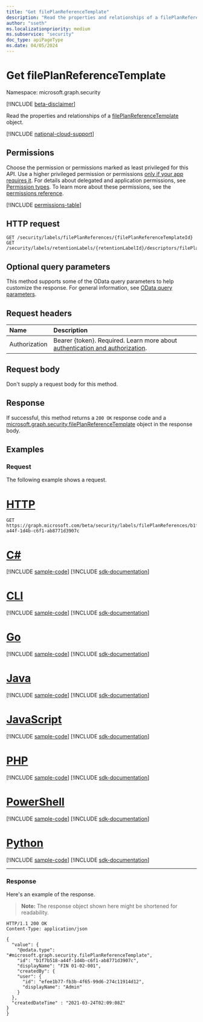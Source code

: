 ```yaml
---
title: "Get filePlanReferenceTemplate"
description: "Read the properties and relationships of a filePlanReferenceTemplate object."
author: "sseth"
ms.localizationpriority: medium
ms.subservice: "security"
doc_type: apiPageType
ms.date: 04/05/2024
---
```


# Get filePlanReferenceTemplate
Namespace: microsoft.graph.security

[!INCLUDE [beta-disclaimer](../../includes/beta-disclaimer.md)]

Read the properties and relationships of a [filePlanReferenceTemplate](../resources/security-fileplanreferencetemplate.md) object.

[!INCLUDE [national-cloud-support](../../includes/global-us.md)]

## Permissions
Choose the permission or permissions marked as least privileged for this API. Use a higher privileged permission or permissions [only if your app requires it](/graph/permissions-overview#best-practices-for-using-microsoft-graph-permissions). For details about delegated and application permissions, see [Permission types](/graph/permissions-overview#permission-types). To learn more about these permissions, see the [permissions reference](/graph/permissions-reference).

<!-- { "blockType": "permissions", "name": "security_fileplanreferencetemplate_get" } -->
[!INCLUDE [permissions-table](../includes/permissions/security-fileplanreferencetemplate-get-permissions.md)]

## HTTP request

<!-- {
  "blockType": "ignored"
}
-->
``` http
GET /security/labels/filePlanReferences/{filePlanReferenceTemplateId}
GET /security/labels/retentionLabels/{retentionLabelId}/descriptors/filePlanReferenceTemplate
```

## Optional query parameters
This method supports some of the OData query parameters to help customize the response. For general information, see [OData query parameters](/graph/query-parameters).

## Request headers
|Name|Description|
|:---|:---|
|Authorization|Bearer {token}. Required. Learn more about [authentication and authorization](/graph/auth/auth-concepts).|

## Request body
Don't supply a request body for this method.

## Response

If successful, this method returns a `200 OK` response code and a [microsoft.graph.security.filePlanReferenceTemplate](../resources/security-fileplanreferencetemplate.md) object in the response body.

## Examples

### Request
The following example shows a request.
# [HTTP](#tab/http)
<!-- {
  "blockType": "request",
  "name": "get_fileplanreferencetemplate"
}
-->
``` http
GET https://graph.microsoft.com/beta/security/labels/filePlanReferences/b1f7b518-a44f-1d4b-c6f1-ab8771d3907c
```

# [C#](#tab/csharp)
[!INCLUDE [sample-code](../includes/snippets/csharp/get-fileplanreferencetemplate-csharp-snippets.md)]
[!INCLUDE [sdk-documentation](../includes/snippets/snippets-sdk-documentation-link.md)]

# [CLI](#tab/cli)
[!INCLUDE [sample-code](../includes/snippets/cli/get-fileplanreferencetemplate-cli-snippets.md)]
[!INCLUDE [sdk-documentation](../includes/snippets/snippets-sdk-documentation-link.md)]

# [Go](#tab/go)
[!INCLUDE [sample-code](../includes/snippets/go/get-fileplanreferencetemplate-go-snippets.md)]
[!INCLUDE [sdk-documentation](../includes/snippets/snippets-sdk-documentation-link.md)]

# [Java](#tab/java)
[!INCLUDE [sample-code](../includes/snippets/java/get-fileplanreferencetemplate-java-snippets.md)]
[!INCLUDE [sdk-documentation](../includes/snippets/snippets-sdk-documentation-link.md)]

# [JavaScript](#tab/javascript)
[!INCLUDE [sample-code](../includes/snippets/javascript/get-fileplanreferencetemplate-javascript-snippets.md)]
[!INCLUDE [sdk-documentation](../includes/snippets/snippets-sdk-documentation-link.md)]

# [PHP](#tab/php)
[!INCLUDE [sample-code](../includes/snippets/php/get-fileplanreferencetemplate-php-snippets.md)]
[!INCLUDE [sdk-documentation](../includes/snippets/snippets-sdk-documentation-link.md)]

# [PowerShell](#tab/powershell)
[!INCLUDE [sample-code](../includes/snippets/powershell/get-fileplanreferencetemplate-powershell-snippets.md)]
[!INCLUDE [sdk-documentation](../includes/snippets/snippets-sdk-documentation-link.md)]

# [Python](#tab/python)
[!INCLUDE [sample-code](../includes/snippets/python/get-fileplanreferencetemplate-python-snippets.md)]
[!INCLUDE [sdk-documentation](../includes/snippets/snippets-sdk-documentation-link.md)]

---

### Response
Here's an example of the response.
>**Note:** The response object shown here might be shortened for readability.
<!-- {
  "blockType": "response",
  "truncated": true,
  "@odata.type": "microsoft.graph.security.filePlanReferenceTemplate"
}
-->
``` http
HTTP/1.1 200 OK
Content-Type: application/json

{
  "value": {
    "@odata.type": "#microsoft.graph.security.filePlanReferenceTemplate",
    "id": "b1f7b518-a44f-1d4b-c6f1-ab8771d3907c",
    "displayName": "FIN 01-02-001",
    "createdBy": {
    "user": {
      "id": "efee1b77-fb3b-4f65-99d6-274c11914d12",
      "displayName": "Admin"
    }
  },
  "createdDateTime" : "2021-03-24T02:09:08Z"
}
}
```

